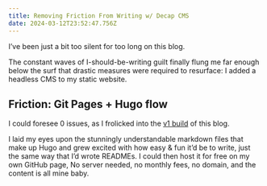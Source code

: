 ```yaml
---
title: Removing Friction From Writing w/ Decap CMS
date: 2024-03-12T23:52:47.756Z
---
```

I’ve been just a bit too silent for too long on this blog.

The constant waves of I-should-be-writing guilt finally flung me far enough below the surf that drastic measures were required to resurface: I added a headless CMS to my static website.



## Friction: Git Pages + Hugo flow

I could foresee 0 issues, as I frolicked into the [v1 build](https://c0n0.com/posts/website-in-10-minutes-for-programmers/) of this blog.

I laid my eyes upon the stunningly understandable markdown files that make up Hugo and grew excited with how easy & fun it’d be to write, just the same way that I’d wrote READMEs. I could then host it for free on my own GitHub page, No server needed, no monthly fees, no domain, and the content is all mine baby.

